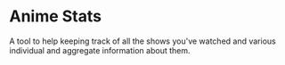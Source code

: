 # Anime Stats

A tool to help keeping track of all the shows you've watched and various individual and aggregate information about them.
